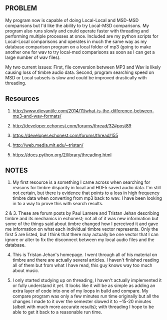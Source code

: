 ## PROBLEM
My program now is capable of doing Local-Local and MSD-MSD comparisons but I'd like the ability to try Local-MSD comparisons. My program also runs slowly and could operate faster with threading and performing multiple processes at once. Included are my python scripts for Local-Local comparisons and operates in much the same way as my database comparison program on a local folder of mp3 (going to make another one for wav to try local-msd comparisons as soon as I can get a large number of wav files).

My two current issues: First, file conversion between MP3 and Wav is likely causing loss of timbre audio data. Second, program searching speed on MSD or Local subsets is slow and could be improved drastically with threading.


## Resources

1. http://www.dievantile.com/2014/11/what-is-the-difference-between-mp3-and-wav-formats/

2. http://developer.echonest.com/forums/thread/32#post89

3. https://developer.echonest.com/forums/thread/155

4. http://web.media.mit.edu/~tristan/

5. https://docs.python.org/2/library/threading.html

## NOTES
1. My first resource is a something I came across when searching for reasons for timbre disparity in local and HDF5 saved audio data. I'm still not certain, but there is evidence that points to a loss in high frequency timbre data when converting from mp3 back to wav. I have been looking in to a way to prove this with search results.

2 & 3.  These are forum posts by Paul Lamere and Tristan Jehan describing timbre and its mechanics in echonest; not all of it was new information but some of the things said about timbre changed how I perceived it and gave me information on what each individual timbre vector represents. Only the first 5 are listed, but I think that there may actually be one vector that I can ignore or alter to fix the disconnect between my local audio files and the database. 

4. This is Tristan Jehan's homepage. I went through all of his material on timbre and there are actually several articles. I haven't finished reading all of them but from what I have read, this guy knows way too much about music.

5. I only started studying up on threading, I haven't actually implemented it or fully understand it yet. It looks like it will be as simple as adding an extra layer of code into one of my loops in build and compare. My compare program was only a few minutes run time originally but all the changes I made to it over the semester slowed it to ~15-20 minutes (albeit with much more accurate results); with threading I hope to be able to get it back to a reasonable run time. 